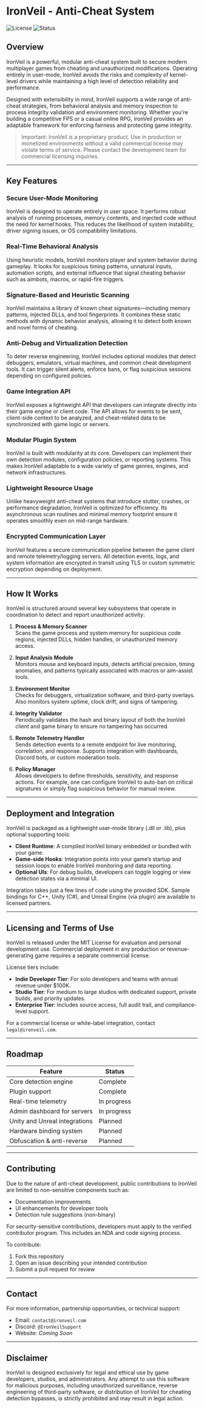 # IronVeil - Anti-Cheat System

![License](https://img.shields.io/badge/license-MIT-blue.svg)
![Status](https://img.shields.io/badge/status-in%20development-orange)

## Overview

IronVeil is a powerful, modular anti-cheat system built to secure modern multiplayer games from cheating and unauthorized modifications. Operating entirely in user-mode, IronVeil avoids the risks and complexity of kernel-level drivers while maintaining a high level of detection reliability and performance.

Designed with extensibility in mind, IronVeil supports a wide range of anti-cheat strategies, from behavioral analysis and memory inspection to process integrity validation and environment monitoring. Whether you're building a competitive FPS or a casual online RPG, IronVeil provides an adaptable framework for enforcing fairness and protecting game integrity.

> Important: IronVeil is a proprietary product. Use in production or monetized environments without a valid commercial license may violate terms of service. Please contact the development team for commercial licensing inquiries.

---

## Key Features

### Secure User-Mode Monitoring

IronVeil is designed to operate entirely in user space. It performs robust analysis of running processes, memory contents, and injected code without the need for kernel hooks. This reduces the likelihood of system instability, driver signing issues, or OS compatibility limitations.

### Real-Time Behavioral Analysis

Using heuristic models, IronVeil monitors player and system behavior during gameplay. It looks for suspicious timing patterns, unnatural inputs, automation scripts, and external influence that signal cheating behavior such as aimbots, macros, or rapid-fire triggers.

### Signature-Based and Heuristic Scanning

IronVeil maintains a library of known cheat signatures—including memory patterns, injected DLLs, and tool fingerprints. It combines these static methods with dynamic behavior analysis, allowing it to detect both known and novel forms of cheating.

### Anti-Debug and Virtualization Detection

To deter reverse engineering, IronVeil includes optional modules that detect debuggers, emulators, virtual machines, and common cheat development tools. It can trigger silent alerts, enforce bans, or flag suspicious sessions depending on configured policies.

### Game Integration API

IronVeil exposes a lightweight API that developers can integrate directly into their game engine or client code. The API allows for events to be sent, client-side context to be analyzed, and cheat-related data to be synchronized with game logic or servers.

### Modular Plugin System

IronVeil is built with modularity at its core. Developers can implement their own detection modules, configuration policies, or reporting systems. This makes IronVeil adaptable to a wide variety of game genres, engines, and network infrastructures.

### Lightweight Resource Usage

Unlike heavyweight anti-cheat systems that introduce stutter, crashes, or performance degradation, IronVeil is optimized for efficiency. Its asynchronous scan routines and minimal memory footprint ensure it operates smoothly even on mid-range hardware.

### Encrypted Communication Layer

IronVeil features a secure communication pipeline between the game client and remote telemetry/logging servers. All detection events, logs, and system information are encrypted in transit using TLS or custom symmetric encryption depending on deployment.

---

## How It Works

IronVeil is structured around several key subsystems that operate in coordination to detect and report unauthorized activity:

1. **Process & Memory Scanner**  
   Scans the game process and system memory for suspicious code regions, injected DLLs, hidden handles, or unauthorized memory access.

2. **Input Analysis Module**  
   Monitors mouse and keyboard inputs, detects artificial precision, timing anomalies, and patterns typically associated with macros or aim-assist tools.

3. **Environment Monitor**  
   Checks for debuggers, virtualization software, and third-party overlays. Also monitors system uptime, clock drift, and signs of tampering.

4. **Integrity Validator**  
   Periodically validates the hash and binary layout of both the IronVeil client and game binary to ensure no tampering has occurred.

5. **Remote Telemetry Handler**  
   Sends detection events to a remote endpoint for live monitoring, correlation, and response. Supports integration with dashboards, Discord bots, or custom moderation tools.

6. **Policy Manager**  
   Allows developers to define thresholds, sensitivity, and response actions. For example, one can configure IronVeil to auto-ban on critical signatures or simply flag suspicious behavior for manual review.

---

## Deployment and Integration

IronVeil is packaged as a lightweight user-mode library (.dll or .lib), plus optional supporting tools:

- **Client Runtime**: A compiled IronVeil binary embedded or bundled with your game.
- **Game-side Hooks**: Integration points into your game’s startup and session loops to enable IronVeil monitoring and data reporting.
- **Optional UIs**: For debug builds, developers can toggle logging or view detection states via a minimal UI.

Integration takes just a few lines of code using the provided SDK. Sample bindings for C++, Unity (C#), and Unreal Engine (via plugin) are available to licensed partners.

---

## Licensing and Terms of Use

IronVeil is released under the MIT License for evaluation and personal development use. Commercial deployment in any production or revenue-generating game requires a separate commercial license.

License tiers include:

- **Indie Developer Tier**: For solo developers and teams with annual revenue under $100K.
- **Studio Tier**: For medium to large studios with dedicated support, private builds, and priority updates.
- **Enterprise Tier**: Includes source access, full audit trail, and compliance-level support.

For a commercial license or white-label integration, contact `legal@ironveil.com`.

---

## Roadmap

| Feature                        | Status         |
|-------------------------------|----------------|
| Core detection engine          | Complete       |
| Plugin support                 | Complete       |
| Real-time telemetry            | In progress    |
| Admin dashboard for servers    | In progress    |
| Unity and Unreal integrations  | Planned        |
| Hardware binding system        | Planned        |
| Obfuscation & anti-reverse     | Planned        |

---

## Contributing

Due to the nature of anti-cheat development, public contributions to IronVeil are limited to non-sensitive components such as:

- Documentation improvements
- UI enhancements for developer tools
- Detection rule suggestions (non-binary)

For security-sensitive contributions, developers must apply to the verified contributor program. This includes an NDA and code signing process.

To contribute:

1. Fork this repository
2. Open an issue describing your intended contribution
3. Submit a pull request for review

---

## Contact

For more information, partnership opportunities, or technical support:

- Email: `contact@ironveil.com`
- Discord: `@IronVeilSupport`
- Website: *Coming Soon*

---

## Disclaimer

IronVeil is designed exclusively for legal and ethical use by game developers, studios, and administrators. Any attempt to use this software for malicious purposes, including unauthorized surveillance, reverse engineering of third-party software, or distribution of IronVeil for cheating detection bypasses, is strictly prohibited and may result in legal action.

